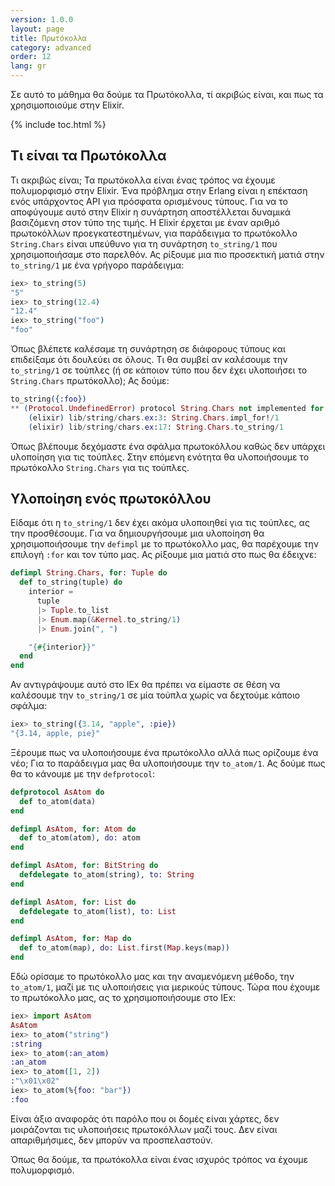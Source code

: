 ```yaml
---
version: 1.0.0
layout: page
title: Πρωτόκολλα
category: advanced
order: 12
lang: gr
---
```


Σε αυτό το μάθημα θα δούμε τα Πρωτόκολλα, τί ακριβώς είναι, και πως τα χρησιμοποιούμε στην Elixir.

{% include toc.html %}

## Τι είναι τα Πρωτόκολλα
Τι ακριβώς είναι;
Τα πρωτόκολλα είναι ένας τρόπος να έχουμε πολυμορφισμό στην Elixir.
Ένα πρόβλημα στην Erlang είναι η επέκταση ενός υπάρχοντος API για πρόσφατα ορισμένους τύπους.
Για να το αποφύγουμε αυτό στην Elixir η συνάρτηση αποστέλλεται δυναμικά βασιζόμενη στον τύπο της τιμής.
Η Elixir έρχεται με έναν αριθμό πρωτοκόλλων προεγκατεστημένων, για παράδειγμα το πρωτόκολλο `String.Chars` είναι υπεύθυνο για τη συνάρτηση `to_string/1` που χρησιμοποιήσαμε στο παρελθόν.
Ας ρίξουμε μια πιο προσεκτική ματιά στην `to_string/1` με ένα γρήγορο παράδειγμα:

```elixir
iex> to_string(5)
"5"
iex> to_string(12.4)
"12.4"
iex> to_string("foo")
"foo"
```

Όπως βλέπετε καλέσαμε τη συνάρτηση σε διάφορους τύπους και επιδείξαμε ότι δουλεύει σε όλους.
Τι θα συμβεί αν καλέσουμε την `to_string/1` σε τούπλες (ή σε κάποιον τύπο που δεν έχει υλοποιήσει το `String.Chars` πρωτόκολλο);
Ας δούμε:

```elixir
to_string({:foo})
** (Protocol.UndefinedError) protocol String.Chars not implemented for {:foo}
    (elixir) lib/string/chars.ex:3: String.Chars.impl_for!/1
    (elixir) lib/string/chars.ex:17: String.Chars.to_string/1
```

Όπως βλέπουμε δεχόμαστε ένα σφάλμα πρωτοκόλλου καθώς δεν υπάρχει υλοποίηση για τις τούπλες.
Στην επόμενη ενότητα θα υλοποιήσουμε το πρωτόκολλο `String.Chars` για τις τούπλες.

## Υλοποίηση ενός πρωτοκόλλου

Είδαμε ότι η `to_string/1` δεν έχει ακόμα υλοποιηθεί για τις τούπλες, ας την προσθέσουμε. 
Για να δημιουργήσουμε μια υλοποίηση θα χρησιμοποιήσουμε την `defimpl` με το πρωτόκολλο μας, θα παρέχουμε την επιλογή `:for` και τον τύπο μας.
Ας ρίξουμε μια ματιά στο πως θα έδειχνε:

```elixir
defimpl String.Chars, for: Tuple do
  def to_string(tuple) do
    interior = 
      tuple
      |> Tuple.to_list
      |> Enum.map(&Kernel.to_string/1)
      |> Enum.join(", ")

    "{#{interior}}"
  end
end
```

Αν αντιγράψουμε αυτό στο IEx θα πρέπει να είμαστε σε θέση να καλέσουμε την `to_string/1` σε μία τούπλα χωρίς να δεχτούμε κάποιο σφάλμα:

```elixir
iex> to_string({3.14, "apple", :pie})
"{3.14, apple, pie}"
```

Ξέρουμε πως να υλοποιήσουμε ένα πρωτόκολλο αλλά πως ορίζουμε ένα νέο;
Για το παράδειγμα μας θα υλοποιήσουμε την `to_atom/1`.
Ας δούμε πως θα το κάνουμε με την `defprotocol`:

```elixir
defprotocol AsAtom do
  def to_atom(data)
end

defimpl AsAtom, for: Atom do
  def to_atom(atom), do: atom
end

defimpl AsAtom, for: BitString do
  defdelegate to_atom(string), to: String
end

defimpl AsAtom, for: List do
  defdelegate to_atom(list), to: List
end

defimpl AsAtom, for: Map do
  def to_atom(map), do: List.first(Map.keys(map))
end
```

Εδώ ορίσαμε το πρωτόκολλο μας και την αναμενόμενη μέθοδο, την `to_atom/1`, μαζί με τις υλοποιήσεις για μερικούς τύπους.
Τώρα που έχουμε το πρωτόκολλο μας, ας το χρησιμοποιήσουμε στο IEx:

```elixir
iex> import AsAtom
AsAtom
iex> to_atom("string")
:string
iex> to_atom(:an_atom)
:an_atom
iex> to_atom([1, 2])
:"\x01\x02"
iex> to_atom(%{foo: "bar"})
:foo
```

Είναι άξιο αναφοράς ότι παρόλο που οι δομές είναι χάρτες, δεν μοιράζονται τις υλοποιήσεις πρωτοκόλλων μαζί τους. Δεν είναι απαριθμήσιμες, δεν μπορύν να προσπελαστούν.

Όπως θα δούμε, τα πρωτόκολλα είναι ένας ισχυρός τρόπος να έχουμε πολυμορφισμό.
